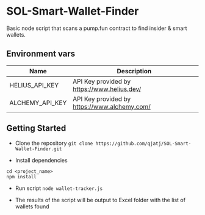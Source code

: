 # SOL-Smart-Wallet-Finder
Basic node script that scans a pump.fun contract to find insider & smart wallets.

## Environment vars
| Name | Description |
| ----------- | ----------- |
| HELIUS_API_KEY | API Key provided by https://www.helius.dev/ |
| ALCHEMY_API_KEY | API Key provided by https://www.alchemy.com/ |

## Getting Started

- Clone the repository
`git clone https://github.com/qjatj/SOL-Smart-Wallet-Finder.git`

- Install dependencies
```
cd <project_name>
npm install
```

- Run script
`node wallet-tracker.js`

- The results of the script will be output to Excel folder with the list of wallets found